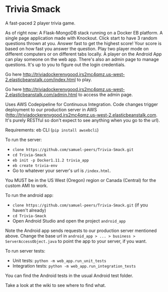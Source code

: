 # Trivia Smack
A fast-paced 2 player trivia game.

As of right now:
A Flask-MongoDB stack running on a Docker EB platform. A single page application made with Knockout.
Click start to have 3 random questions thrown at you. Answer fast to get the highest score! Your score is based on 
how fast you answer the question.
Play two player mode on different computers or on different tabs locally. A player on the Android App can play someone on the web app.
There's also an admin page to manage questions. It's up to you to figure out the login credentials.

Go here http://triviadockerenvgood.irs2mc4qmz.us-west-2.elasticbeanstalk.com/index.html to play.

Go here http://triviadockerenvgood.irs2mc4qmz.us-west-2.elasticbeanstalk.com/admin.html to access the admin page.

Uses AWS Codepipeline for Continuous Integration. Code changes trigger deployment to our production server in AWS (http://triviadockerenvgood.irs2mc4qmz.us-west-2.elasticbeanstalk.com. It's purely RESTful so don't expect to see anything when you go to the url).

Requirements: eb CLI (`pip install awsebcli`)

To run the server:
- `clone https://github.com/samuel-peers/Trivia-Smack.git`
- `cd Trivia-Smack`
- `eb init -p Docker1.11.2 trivia_app`
- `eb create trivia-env`
- Go to whatever your server's url is `/index.html`.

You MUST be in the US West (Oregon) region or Canada (Central) for the custom AMI to work.

To run the android app:
- `clone https://github.com/samuel-peers/Trivia-Smack.git` (if you haven't already)
- `cd Trivia-Smack`
- Open Android Studio and open the project `android_app`

Note the Android app sends requests to our production server mentioned above. Change the base url in `android_app > ... > business > ServerAccessObject.java` to point the app to your server, if you want.

To run server tests:
- Unit tests: `python -m web_app.run_unit_tests`
- Integration tests: `python -m web_app.run_integration_tests`

You can find the Android tests in the usual Android test folder.

Take a look at the wiki to see where to find what.
